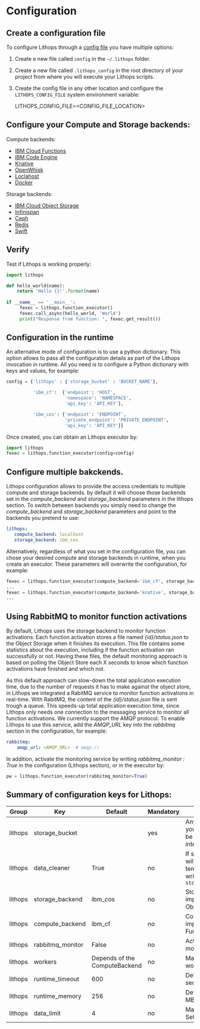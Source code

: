# Configuration

## Create a configuration file

To configure Lithops through a [config file](config_template.yaml) you have multiple options:

1. Create e new file called `config` in the `~/.lithops` folder.

2. Create a new file called `.lithops_config` in the root directory of your project from where you will execute your Lithops scripts.

3. Create the config file in any other location and configure the `LITHOPS_CONFIG_FILE` system environment variable:

    LITHOPS_CONFIG_FILE=<CONFIG_FILE_LOCATION>
    

## Configure your Compute and Storage backends:

Compute backends:

- [IBM Cloud Functions](compute/ibm_cf.md)
- [IBM Code Engine](compute/code_engine.md)
- [Knative](compute/knative.md)
- [OpenWhisk](compute/openwhisk.md)
- [Loclahost](compute/localhost.md)
- [Docker](compute/docker.md)

Storage backends:

- [IBM Cloud Object Storage](storage/ibm_cos.md)
- [Infinispan](storage/infinispan.md)
- [Ceph](storage/ceph.md)
- [Redis](storage/redis.md)
- [Swift](storage/swift.md)


## Verify

Test if Lithops is working properly:

   ```python
   import lithops
   
   def hello_world(name):
       return 'Hello {}!'.format(name)
    
   if __name__ == '__main__':
        fexec = lithops.function_executor()
        fexec.call_async(hello_world, 'World')
        print("Response from function: ", fexec.get_result())
   ```


## Configuration in the runtime

An alternative mode of configuration is to use a python dictionary. This option allows to pass all the configuration details as part of the Lithops invocation in runtime. All you need is to configure a Python dictionary with keys and values, for example:

```python
config = {'lithops' : {'storage_bucket' : 'BUCKET_NAME'},

          'ibm_cf':  {'endpoint': 'HOST',
                      'namespace': 'NAMESPACE',
                      'api_key': 'API_KEY'},

          'ibm_cos': {'endpoint': 'ENDPOINT',
                      'private_endpoint': 'PRIVATE_ENDPOINT',
                      'api_key': 'API_KEY'}}
```

Once created, you can obtain an Lithops executor by:

```python
import lithops
fexec = lithops.function_executor(config=config)
```

## Configure multiple bakckends.

Lithops configuration allows to provide the access credentials to multiple compute and storage backends. by default it will choose those backends set in the  *compute_backend* and *storage_backend* parameters in the lithops section. To switch between backends you simply need to change the *compute_backend* and *storage_backend* parameters and point to the backends you pretend to use:
    
```yaml
lithops:
   compute_backend: localhost
   storage_backend: ibm_cos
```
    
Alternatively, regardless of what you set in the configuration file, you can chose your desired compute and storage backends in runtime, when you create an executor. These parameters will overwrite the configuration, for example:

```python
fexec = lithops.function_executor(compute_backend='ibm_cf', storage_backned='ibm_cos')
...
fexec = lithops.function_executor(compute_backend='knative', storage_bakcned='ceph')
...
```


## Using RabbitMQ to monitor function activations

By default, Lithops uses the storage backend to monitor function activations: Each function activation stores a file named *{id}/status.json* to the Object Storage when it finishes its execution. This file contains some statistics about the execution, including if the function activation ran successfully or not. Having these files, the default monitoring approach is based on polling the Object Store each X seconds to know which function activations have finished and which not.

As this default approach can slow-down the total application execution time, due to the number of requests it has to make against the object store, in Lithops we integrated a RabitMQ service to monitor function activations in real-time. With RabitMQ, the content of the *{id}/status.json* file is sent trough a queue. This speeds-up total application execution time, since Lithops only needs one connection to the messaging service to monitor all function activations. We currently support the AMQP protocol. To enable Lithops to use this service, add the *AMQP_URL* key into the *rabbitmq* section in the configuration, for example:

```yaml
rabbitmq:
    amqp_url: <AMQP_URL>  # amqp://
```

In addition, activate the monitoring service by writing *rabbitmq_monitor : True* in the configuration (Lithops section), or in the executor by:

```python
pw = lithops.function_executor(rabbitmq_monitor=True)
```


## Summary of configuration keys for Lithops:

|Group|Key|Default|Mandatory|Additional info|
|---|---|---|---|---|
|lithops|storage_bucket | |yes | Any bucket that exists in your COS account. This will be used by Lithops for intermediate data |
|lithops|data_cleaner |True|no|If set to True, then cleaner will automatically delete temporary data that was written into `storage_bucket/lithops.jobs`|
|lithops | storage_backend | ibm_cos | no | Storage backend implementation. IBM Cloud Object Storage is the default |
|lithops | compute_backend | ibm_cf | no | Compute backend implementation. IBM Cloud Functions is the default |
|lithops | rabbitmq_monitor | False | no | Activate the rabbitmq monitoring feature |
|lithops | workers | Depends of the ComputeBackend | no | Max number of concurrent workers |
|lithops| runtime_timeout | 600 |no |  Default runtime timeout (in seconds) |
|lithops| runtime_memory | 256 | no | Default runtime memory (in MB) |
|lithops| data_limit | 4 | no | Max (iter)data size (in MB). Set to False for unlimited size |
